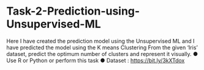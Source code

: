 # Task-2-Prediction-using-Unsupervised-ML
Here I have created the prediction model using the Unsupervised ML and I have predicted the model using the K means Clustering  From the given ‘Iris’ dataset, predict the optimum number of clusters and represent it visually.  ● Use R or Python or perform this task  ● Dataset : https://bit.ly/3kXTdox
